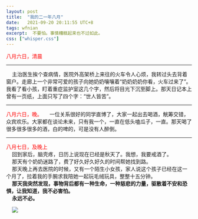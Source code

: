 ```yaml
---
layout: post
title:  "我的二一年八月"
date:   2021-09-20 20:11:55 UTC+8
tags: wfnian
excerpt:  不要怕。事情糟糕起来也不过如此。
css: ["whisper.css"]
---
```



<span style="color:red">八月六日，清晨</span>
<hr>
&nbsp;&nbsp;&nbsp;&nbsp;主治医生挨个查病情，医院外高架桥上来往的火车令人心烦，我转过头去背着窗户。走廊上一个非常可爱的孩子向她奶奶嚷嚷着“奶奶奶奶你看，火车过来了”。我看了看小孩，盯着重症监护室这几个字，然后将目光下沉至脚上。那天日记本上曾有一页纸，上面只写了四个字：“世人皆苦”。  
<hr>
<span style="color:red">八月六日，晚。</span>  
&nbsp;&nbsp;&nbsp;&nbsp;一位关系很好的同学直博了，大家一起出去喝酒，觥筹交错，众宾欢乐。大家都在谈论未来，只有我一个，一直在低头嗑瓜子，一直。那天喝了很多很多很多的酒，白的啤的，可是没有人醉倒。
<hr>

<span style="color:red">八月七日，及晚上</span>  
&nbsp;&nbsp;&nbsp;&nbsp;回到家后，脑壳疼，日历上说现在已经是秋天了。我想，我要戒酒了。  
&nbsp;&nbsp;&nbsp;&nbsp;那天有个奶奶迷路了，费了好久好久好久的时间帮她找到路。   
&nbsp;&nbsp;&nbsp;&nbsp;那天晚上再去医院的时候，又有一个陌生小女孩，家人说这个孩子已经在这一个月了，拉着我的手腕求我陪她一起玩毛绒玩具，整整十五分钟。  
&nbsp;&nbsp;&nbsp;&nbsp;<b>那天我突然发现，事物背后都有一种生命，一种慈悲的力量，驱散着不安和恐惧，让我知道，我不必害怕。</b>  
&nbsp;&nbsp;&nbsp;&nbsp;<b>永远不必。</b>   
 
&nbsp;&nbsp;&nbsp;&nbsp;<img src="https://img.shields.io/badge/-%20%20%20%E6%B0%B8%E8%BF%9C%E4%B8%8D%E5%BF%85%20%20%20.-orange">

